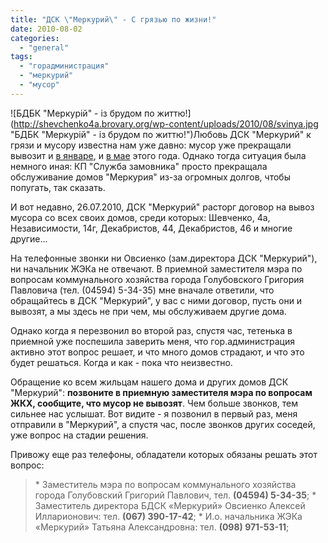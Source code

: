 ```yaml
---
title: "ДСК \"Меркурий\" - С грязью по жизни!"
date: 2010-08-02
categories: 
  - "general"
tags: 
  - "горадминистрация"
  - "меркурий"
  - "мусор"
---
```


![БДБК "Меркурій" - із брудом по життю!](http://shevchenko4a.brovary.org/wp-content/uploads/2010/08/svinya.jpg "БДБК "Меркурій" - із брудом по життю!")Любовь ДСК "Меркурий" к грязи и мусору известна нам уже давно: мусор уже прекращали вывозит и [в январе](http://shevchenko4a.brovary.org/deneg-net/), и [в мае](http://shevchenko4a.brovary.org/deneg-opyat-net/) этого года. Однако тогда ситуация была немного иная: КП "Служба замовника" просто прекращала обслуживание домов "Меркурия" из-за огромных долгов, чтобы попугать, так сказать.

И вот недавно, 26.07.2010, ДСК "Меркурий" расторг договор на вывоз мусора со всех своих домов, среди которых: Шевченко, 4а, Независимости, 14г, Декабристов, 44, Декабристов, 46 и многие другие...

На телефонные звонки ни Овсиенко (зам.директора ДСК "Меркурий"), ни <!--more-->начальник ЖЭКа не отвечают. В приемной заместителя мэра по вопросам коммунального хозяйства города Голубовского Григория Павловича (тел. (04594) 5-34-35) мне вначале ответили, что обращайтесь в ДСК "Меркурий", у вас с ними договор, пусть они и вывозят, а мы здесь не при чем, мы обслуживаем другие дома.

Однако когда я перезвонил во второй раз, спустя час, тетенька в приемной уже поспешила заверить меня, что гор.администрация активно этот вопрос решает, и что много домов страдают, и что это будет решаться. Когда и как - пока что неизвестно.

Обращение ко всем жильцам нашего дома и других домов ДСК "Меркурий": **позвоните в приемную заместителя мэра по вопросам ЖКХ, сообщите, что мусор не вывозят**. Чем больше звонков, тем сильнее нас услышат. Вот видите - я позвонил в первый раз, меня отправили в "Меркурий", а спустя час, после звонков других соседей, уже вопрос на стадии решения.

Привожу еще раз телефоны, обладатели которых обязаны решать этот вопрос:

> \* Заместитель мэра по вопросам коммунального хозяйства города Голубовский Григорий Павлович, тел. **(04594) 5-34-35**; \* Заместитель директора БДСК «Меркурий» Овсиенко Алексей Илларионович: тел. **(067) 390-17-42**; \* И.о. начальника ЖЭКа «Меркурий» Татьяна Александровна: тел. **(098) 971-53-11**;
